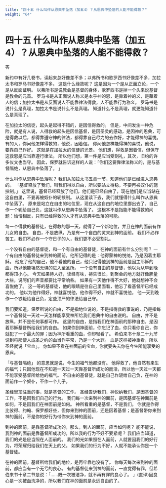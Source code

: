 ```yaml
---
title: "四十五 什么叫作从恩典中坠落（加五4）？从恩典中坠落的人能不能得救？"
weight: "64"
---
```


# 四十五 什么叫作从恩典中坠落（加五 4）？从恩典中坠落的人能不能得救？

答

新约中有好几卷书，读起来总好像差不多；以弗所书和歌罗西书好像差不多，加拉太书和罗马书好像差不多。
这是什么缘故呢？
这是因为一个是从正面立论，一个是从反面证明。
以弗所书是说教会是基督的身体，歌罗西书是掉一个头来说基督是教会的元首。
罗马书是从正面说人称义是本乎神的恩，是靠着神的义，是藉着人的信；加拉太书是从反面说人不能靠律法得救，人不能靠行为称义。
罗马书是说什么是真理，加拉太书是说什么不是真理。
知道什么不是真理，就更能知道什么是真理了。

在加拉太的信徒，起头是起得不错的，是因信得救的。
但是，中间发生一种危险，就是有人说，人得救的起头是因信基督，是因圣灵的感动，是因神的恩典，可是得救以后，都得靠遵守神的律法，都得靠自己尽力的去作好，才能得神的喜悦。
有的人，你问他怎样得救的，他说，因着信。
你问他怎样能得神的喜悦，他说，要靠自己作好。
这就是在加拉太的信徒的光景。
他们想，得救是因着信，但保守这救恩是应当靠遵行律法。
所以他们想，第一件是应当受割礼，其次，旧约的许多仪文也当守。
因此，保罗就告诉这样的人说：「你们这要靠律法称义的，是与基督隔绝，从恩典中坠落了。
」

什么叫作从恩典中坠落呢？
我们从加拉太书五章一节，知道他们是已经进入恩典的。
「基督释放了我们，叫我们得以自由，所以要站立得稳，不要再被奴仆的轭挟制。」
这里说，基督已经释放了他们，他们是已经自由了，现在他们是应当站在这自由里，不要再被奴仆的轭挟制。
从这里读下去，我们就懂得什么叫作从恩典中坠落了。
原来是站立在自由的地位里，现在从这自由的地位里挪出去了，自己作一个轭给自己负，这就叫作从恩典中坠落了。
这根本不是指能不能得救的问题：恰恰相反，只有已经得救的人才有从恩典中坠落的可能。

每一个得救的基督徒，在得救的那一天，就得了一个新地位，并且在神的面前有作儿女的自由。
自由，不是放纵，乃是有一个自由的灵来到神的面前。
我们不必作苦工，我们不必作一个守日子的人，我们更不必受割礼。

一个没有自由的基督徒，和一个有自由的基督徒，在神的面前有什么分别呢？
一个有自由的基督徒来到神的面前，他所记得的是：他得蒙神的悦纳，乃是因着主耶稣。
他忘了他的自己，他不看他的自己，他只记得他到神的面前是因主耶稣的血，所以他能坦然无惧的进入至圣所。
一个没有自由的基督徒，他以为从早到晚都得顶小心。
今天如果待人好，读经有味，祷告很长，到聚会的地方就好像胆量大些，说阿们的声音都要比平常响些。
如果有一天他作得不大好，他就想神不会喜悦他了。
这一等的基督徒，他的眼睛是往自己里面看，他忘了看基督所已经成功的。
他以为他作得好，神就喜悦他，他作得不好，神就不喜悦他。
他一天到晚作一个铁轭给自己负，定些顶严的律法给自己守。

我们要知道，保罗所说的自由，不是指地位说的，不是指得救的事说的，乃是指每一个基督徒一天过一天怎样能享受神所给我们恩典中的自由说的。
自由，并不是放纵，并不是任何事都可作。
这里的自由，是指我们在神面前的那种自由，是因着耶稣基督所给我们的自由。
如果你到神面前，你忘记了血，你只看你自己，你就犯了一个最大的罪；因为神所看重的血，你却轻看了。
希伯来书十章二十九节说到将那使人成圣之约的血当作平常，乃是一个大罪。
血是这样被神重看，所以圣经就说「宝血」。
你如果不看在神面前的宝血，你就要失去你在今生所能享受的恩典。

「与基督隔绝」
的意思就是说，今生的福气他都没有。
他得救了，他自然有来生的福气；只因他现在不知道一天过一天靠基督所成功的而活，所以他一天过一天都不能享受基督所给他的福气。
不自由的基督徒，就是自己作轭给自己负，在神的面前作一个奴仆，不作一个儿子。

圣经里顶注重的事，就是基督的工作。
圣经告诉我们，神悦纳我们，是因基督的工作，不是因我们自己的行为。
我们每一次来到神的面前，是因基督在神面前是如何，不是因我们在神面前是如何。
神所看重的是基督，不是我们。
你就是作得比彼得、约翰、保罗都好些，但你来到神的面前，还是因着基督；是基督带你来到神的面前，不是你的好行为带你来到神的面前。

到神的面前，是靠基督所成功的，那么，到人的面前，应当如何呢？
能不能说，我到神的面前是靠基督所成功的，所以我的行为不好不要紧呢？
我们应当知道，我们的光是应当照在人面前的。
我们的光如果照在人面前，人就要因我们的好行为，将荣耀归给我们在天上的父。
如果我们的行为不好，人就不能承认你是一个基督徒。

在神的面前，基督所给我们的地位，是再牢靠也没有了。
你每天每次来到神的面前，都应当有一个无亏的良心。
有的基督徒来到神的面前，一直觉得有罪，但希伯来书十章二节是说：「……既一次被洁净，就不再有罪的良心了。
」(直译)因良心是一次被血洗净的，所以我们在神的面前是永远自由的了。
